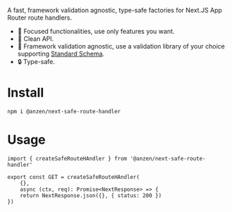 A fast, framework validation agnostic, type-safe factories for Next.JS App Router route handlers.

- 🧠 Focused functionalities, use only features you want.
- 🧹 Clean API.
- 🔧 Framework validation agnostic, use a validation library of your choice supporting [Standard Schema](https://standardschema.dev/).
- 🔒 Type-safe.

# Install

```sh
npm i @anzen/next-safe-route-handler
```

# Usage

```tsx
import { createSafeRouteHAndler } from '@anzen/next-safe-route-handler'

export const GET = createSafeRouteHAndler(
    {}, 
    async (ctx, req): Promise<NextResponse> => {
    return NextResponse.json({}, { status: 200 })
})
```
